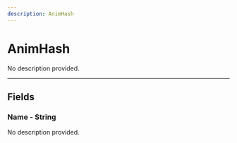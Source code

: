 ```yaml
---
description: AnimHash
---
```


# AnimHash

No description provided.

***

## Fields

### Name - String

No description provided.
